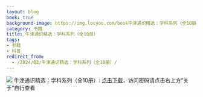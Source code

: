 ```yaml
---
layout: blog
book: true
background-image: https://img.locyoo.com/book牛津通识精选：学科系列（全10册）.jpg
category: 书籍
title: 牛津通识精选：学科系列（全10册）
tags:
- 书籍
- 科普
redirect_from:
  - /2024/03/牛津通识精选：学科系列（全10册）/
---
```

![](https://img.locyoo.com/book牛津通识精选：学科系列（全10册）.jpg)
牛津通识精选：学科系列（全10册）: <a name = "ref1" href="https://url18.ctfile.com/f/50983618-1418301584-4ce170?p=3619">点击下载</a>，访问密码请点击右上方“关于”自行查看